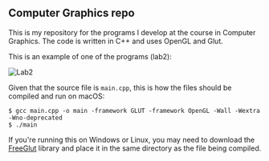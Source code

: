 ## Computer Graphics repo

This is my repository for the programs I develop at the course in Computer Graphics. The code is written in C++ and uses OpenGL and Glut.

This is an example of one of the programs (lab2):

![Lab2](https://media.giphy.com/media/Sw5rbrZ4MMRzsurBEX/giphy.gif)


Given that the source file is `main.cpp`, this is how the files should be compiled and run on macOS:

```
$ gcc main.cpp -o main -framework GLUT -framework OpenGL -Wall -Wextra -Wno-deprecated
$ ./main
```

If you're running this on Windows or Linux, you may need to download the [FreeGlut](http://freeglut.sourceforge.net) library and place it in the same directory as the file being compiled.